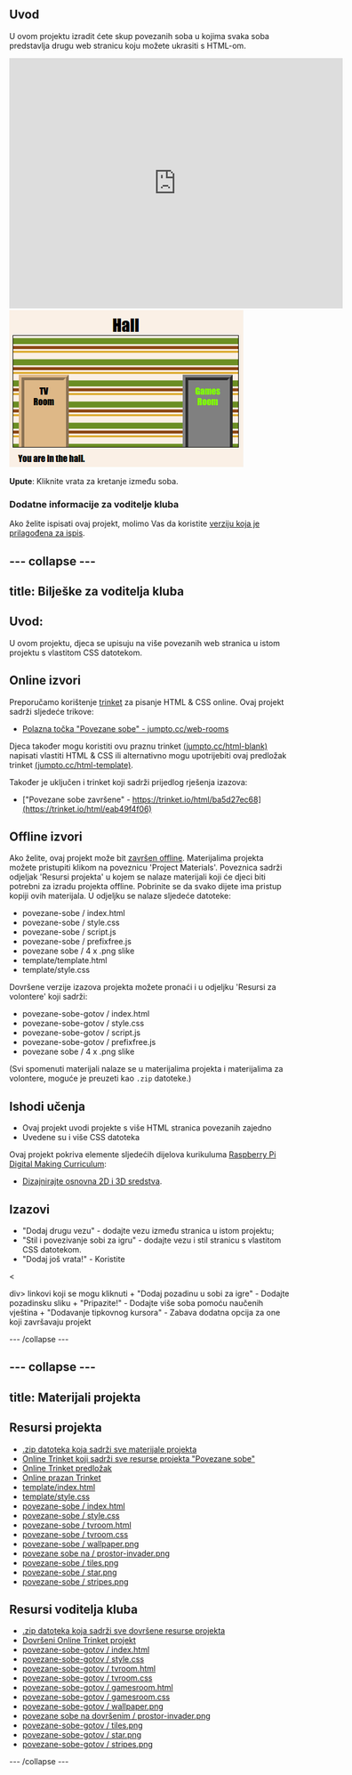 ## Uvod

U ovom projektu izradit ćete skup povezanih soba u kojima svaka soba predstavlja drugu web stranicu koju možete ukrasiti s HTML-om.

<div class="trinket">
  <iframe src="https://trinket.io/embed/html/eab49f4f06?outputOnly=true&start=result" width="600" height="450" frameborder="0" marginwidth="0" marginheight="0" allowfullscreen>
  </iframe>
  <img src="images/rooms-hall-finished.png">
</div>

**Upute**: Kliknite vrata za kretanje između soba.

### Dodatne informacije za voditelje kluba

Ako želite ispisati ovaj projekt, molimo Vas da koristite [verziju koja je prilagođena za ispis](https://projects.raspberrypi.org/en/projects/linked-rooms/print).

## \--- collapse \---

## title: Bilješke za voditelja kluba

## Uvod:

U ovom projektu, djeca se upisuju na više povezanih web stranica u istom projektu s vlastitom CSS datotekom.

## Online izvori

Preporučamo korištenje [trinket](https://trinket.io/) za pisanje HTML & CSS online. Ovaj projekt sadrži sljedeće trikove:

* [Polazna točka "Povezane sobe" - jumpto.cc/web-rooms](https://trinket.io/html/f1486ddb24)

Djeca također mogu koristiti ovu praznu trinket [(jumpto.cc/html-blank)](http://jumpto.cc/html-blank) napisati vlastiti HTML & CSS ili alternativno mogu upotrijebiti ovaj predložak trinket [(jumpto.cc/html-template)](http://jumpto.cc/html-template).

Također je uključen i trinket koji sadrži prijedlog rješenja izazova:

* ["Povezane sobe završene" - https://trinket.io/html/ba5d27ec68](https://trinket.io/html/eab49f4f06)

## Offline izvori

Ako želite, ovaj projekt može bit [završen offline](https://www.codeclubprojects.org/en-GB/resources/webdev-working-offline/). Materijalima projekta možete pristupiti klikom na poveznicu 'Project Materials'. Poveznica sadrži odjeljak 'Resursi projekta' u kojem se nalaze materijali koji će djeci biti potrebni za izradu projekta offline. Pobrinite se da svako dijete ima pristup kopiji ovih materijala. U odjeljku se nalaze sljedeće datoteke:

* povezane-sobe / index.html
* povezane-sobe / style.css
* povezane-sobe / script.js
* povezane-sobe / prefixfree.js
* povezane sobe / 4 x .png slike
* template/template.html
* template/style.css

Dovršene verzije izazova projekta možete pronaći i u odjeljku 'Resursi za volontere' koji sadrži:

* povezane-sobe-gotov / index.html
* povezane-sobe-gotov / style.css
* povezane-sobe-gotov / script.js
* povezane-sobe-gotov / prefixfree.js
* povezane sobe / 4 x .png slike

(Svi spomenuti materijali nalaze se u materijalima projekta i materijalima za volontere, moguće je preuzeti kao `.zip` datoteke.)

## Ishodi učenja

* Ovaj projekt uvodi projekte s više HTML stranica povezanih zajedno
* Uvedene su i više CSS datoteka

Ovaj projekt pokriva elemente sljedećih dijelova kurikuluma [Raspberry Pi Digital Making Curriculum](http://rpf.io/curriculum):

* [Dizajnirajte osnovna 2D i 3D sredstva](https://www.raspberrypi.org/curriculum/design/creator).

## Izazovi

* "Dodaj drugu vezu" - dodajte vezu između stranica u istom projektu;
* "Stil i povezivanje sobi za igru" - dodajte vezu i stil stranicu s vlastitom CSS datotekom. 
* "Dodaj još vrata!" - Koristite 

<

div> linkovi koji se mogu kliknuti + "Dodaj pozadinu u sobi za igre" - Dodajte pozadinsku sliku + "Pripazite!" - Dodajte više soba pomoću naučenih vještina + "Dodavanje tipkovnog kursora" - Zabava dodatna opcija za one koji završavaju projekt

\--- /collapse \---

## \--- collapse \---

## title: Materijali projekta

## Resursi projekta

* [.zip datoteka koja sadrži sve materijale projekta](resources/rooms-project-resources.zip)
* [Online Trinket koji sadrži sve resurse projekta "Povezane sobe"](http://jumpto.cc/web-rooms)
* [Online Trinket predložak](http://jumpto.cc/trinket-template)
* [Online prazan Trinket](http://jumpto.cc/trinket-blank)
* [template/index.html](resources/template-index.html)
* [template/style.css](resources/template-style.css)
* [povezane-sobe / index.html](resources/linked-rooms-index.html)
* [povezane-sobe / style.css](resources/linked-rooms-style.css)
* [povezane-sobe / tvroom.html](resources/linked-rooms-tvroom.html)
* [povezane-sobe / tvroom.css](resources/linked-rooms-tvroom.css)
* [povezane-sobe / wallpaper.png](resources/linked-rooms-wallpaper.png)
* [povezane sobe na / prostor-invader.png](resources/linked-rooms-space-invader.png)
* [povezane-sobe / tiles.png](resources/linked-rooms-tiles.png)
* [povezane-sobe / star.png](resources/linked-rooms-star.png)
* [povezane-sobe / stripes.png](resources/linked-rooms-stripes.png)

## Resursi voditelja kluba

* [.zip datoteka koja sadrži sve dovršene resurse projekta](resources/rooms-volunteer-resources.zip)
* [Dovršeni Online Trinket projekt](https://trinket.io/html/eab49f4f06)
* [povezane-sobe-gotov / index.html](resources/linked-rooms-finished-index.html)
* [povezane-sobe-gotov / style.css](resources/linked-rooms-finished-style.css)
* [povezane-sobe-gotov / tvroom.html](resources/linked-rooms-finished-tvroom.html)
* [povezane-sobe-gotov / tvroom.css](resources/linked-rooms-finished-tvroom.css)
* [povezane-sobe-gotov / gamesroom.html](resources/linked-rooms-finished-gamesroom.html)
* [povezane-sobe-gotov / gamesroom.css](resources/linked-rooms-finished-gamesroom.css)
* [povezane-sobe-gotov / wallpaper.png](resources/linked-rooms-finished-wallpaper.png)
* [povezane sobe na dovršenim / prostor-invader.png](resources/linked-rooms-finished-space-invader.png)
* [povezane-sobe-gotov / tiles.png](resources/linked-rooms-finished-tiles.png)
* [povezane-sobe-gotov / star.png](resources/linked-rooms-finished-star.png)
* [povezane-sobe-gotov / stripes.png](resources/linked-rooms-finished-stripes.png)

\--- /collapse \---
